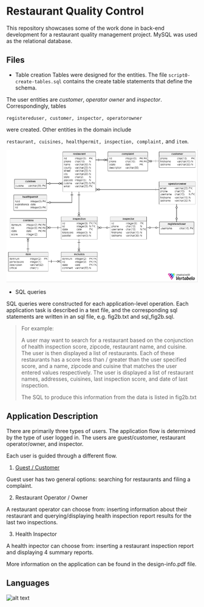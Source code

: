 # Restaurant Quality Control
This repository showcases some of the work done in back-end development for a restaurant quality management project. MySQL was used as the relational database.

## Files

* Table creation
Tables were designed for the entities. The file `script0-create-tables.sql` contains the create table statements that define the schema.

The user entities are *customer*, *operator owner* and *inspector*. Correspondingly, tables

 `registereduser, customer, inspector, operatorowner`
 
 were created. Other entities in the domain include
 
 `restaurant, cuisines, healthpermit, inspection, complaint,` and `item`.
 

![preview](diagrams/schema_diagram.png)

* SQL queries

SQL queries were constructed for each application-level operation. Each application task is described in a text file, and the corresponding sql statements are written in an sql file, e.g. fig2b.txt and sql_fig2b.sql.

>For example:
>
>A user may want to search for a restaurant based on the conjunction of health inspection score, zipcode, restaurant name, and cuisine. The user is then displayed a list of restaurants. Each of these restaurants has a score less than / greater than the user specified score, and a name, zipcode and cuisine that matches the user entered values respectively. The user is displayed a list of restaurant names, addresses, cuisines, last inspection score, and date of last inspection.
>
>The SQL to produce this information from the data is listed in fig2b.txt



## Application Description

There are primarily three types of users. The application flow is determined by the type of user logged in. The users are guest/customer, restaurant operator/owner, and inspector.

Each user is guided through a different flow.


1. [Guest / Customer](customerUser.md)

Guest user has two general options: searching for restaurants and filing a complaint.

2. Restaurant Operator / Owner

A restaurant operator can choose from: inserting information about their restaurant and querying/displaying health inspection report results for the last two inspections.

3. Health Inspector

A health inpector can choose from: inserting a restaurant inspection report and displaying 4 summary reports.



More information on the application can be found in the design-info.pdf file.

## Languages

<img src="https://labs.mysql.com/common/logos/mysql-logo.svg?v2" alt="alt text" title="mysql logo" style="width: 80px;">






